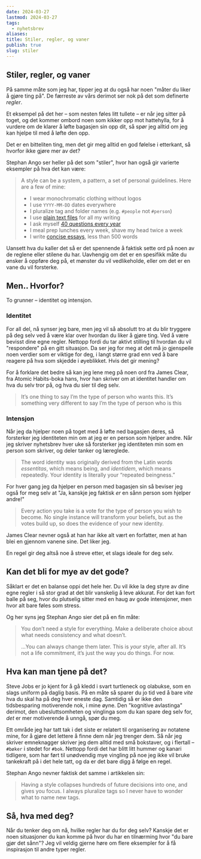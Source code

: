 ```yaml
---
date: 2024-03-27
lastmod: 2024-03-27
tags:
  - nyhetsbrev
aliases: 
title: Stiler, regler, og vaner
publish: true
slug: stiler
---
```

## Stiler, regler, og vaner

På samme måte som jeg har, tipper jeg at du også har noen "måter du liker å gjøre ting på". De færreste av vårs derimot ser nok på det som definerte *regler*. 

Et eksempel på det her – som nesten føles litt tullete – er når jeg sitter på toget, og det kommer ombord noen som kikker opp mot hattehylla, for å vurdere om de klarer å løfte bagasjen sin opp dit, så spør jeg alltid om jeg kan hjelpe til med å løfte den opp.

Det er en bitteliten ting, men det gir meg alltid en god følelse i etterkant, så hvorfor ikke gjøre mer av det?

Stephan Ango ser heller på det som "stiler", hvor han også gir varierte eksempler på hva det kan være:

> A style can be a system, a pattern, a set of personal guidelines. Here are a few of mine:
> - I wear monochromatic clothing without logos
> - I use `YYYY-MM-DD` dates everywhere
> - I pluralize tag and folder names (e.g. `#people` not `#person`)
> - I use [plain text files](https://stephango.com/file-over-app) for all my writing
> - I ask myself [40 questions every year](https://stephango.com/40-questions)
> - I meal prep lunches every week, shave my head twice a week
> - I write [concise essays](https://stephango.com/concise), less than 500 words

Uansett hva du kaller det så er det spennende å faktisk sette ord på noen av de reglene eller stilene du har. Uavhengig om det er en spesifikk måte du ønsker å oppføre deg på, et mønster du vil vedlikeholde, eller om det er en vane du vil forsterke. 

## Men.. Hvorfor?

To grunner – identitet og intensjon. 

### Identitet

For all del, nå synser jeg bare, men jeg vil så absolutt tro at du blir tryggere på deg selv ved å være klar over hvordan du liker å gjøre ting. Ved å være bevisst dine egne regler. Nettopp fordi du tar aktivt stilling til hvordan du vil "respondere" på en gitt situasjon. Da ser jeg for meg at det må jo gjenspeile noen verdier som er viktige for deg, i langt større grad enn ved å bare reagere på hva som skjedde i øyeblikket. Hvis det gir mening?

For å forklare det bedre så kan jeg lene meg på noen ord fra James Clear, fra Atomic Habits-boka hans, hvor han skriver om at identitet handler om hva du selv tror på, og hva du sier til deg selv.

>  It’s one thing to say I’m the type of person who wants this. It’s something very different to say I’m the type of person who is this

### Intensjon

Når jeg da hjelper noen på toget med å løfte ned bagasjen deres, så forsterker jeg identiteten min om at jeg er en person som hjelper andre. Når jeg skriver nyhetsbrev hver uke så forsterker jeg identiteten min som en person som skriver, og deler tanker og læreglede.

> The word identity was originally derived from the Latin words *essentitas*, which means being, and *identidem*, which means repeatedly. Your identity is literally your “repeated beingness.”

For hver gang jeg da hjelper en person med bagasjen sin så beviser jeg også for meg selv at "Ja, kanskje jeg faktisk *er* en sånn person som hjelper andre!"

 > Every action you take is a vote for the type of person you wish to become. No single instance will transform your beliefs, but as the votes build up, so does the evidence of your new identity. 

James Clear nevner også at han har ikke alt vært en forfatter, men at han blei en gjennom vanene sine. Det liker jeg.

En regel gir deg altså noe å streve etter, et slags ideale for deg selv.

## Kan det bli for mye av det gode?

Såklart er det en balanse oppi det hele her. Du vil ikke la deg styre av dine egne regler i så stor grad at det blir vanskelig å leve akkurat. For det kan fort balle på seg, hvor du plutselig sitter med en haug av gode intensjoner, men hvor alt bare føles som stress.

Og her syns jeg Stephan Ango sier det på en fin måte:

> You don’t need a style for everything. Make a deliberate choice about what needs consistency and what doesn’t.
> 
> ...You can always change them later. This is _your_ style, after all. It’s not a life commitment, it’s just the way you do things. For now.

## Hva kan man tjene på det?

Steve Jobs er jo kjent for å gå kledd i svart turtleneck og olabukse, som en slags uniform på daglig basis. På en måte så sparer du jo tid ved å bare *vite* hva du skal ha på deg hver eneste dag. Samtidig så er ikke den tidsbesparing motiverende nok, i mine øyne. Den "kognitive avlastinga" derimot, den ubesluttsomheten og vinglinga som du kan spare deg selv for, *det* er mer motiverende å unngå, spør du meg.

Ett område jeg har tatt tak i det siste er relatert til organisering av notatene mine, for å gjøre det lettere å finne dem når jeg trenger dem. Så når jeg skriver emneknagger skriver jeg dem alltid med små bokstaver, og i flertall – `#bøker` i stedet for `#bok`. Nettopp fordi det har blitt litt hummer og kanari tidligere, som har ført til unødvendig mye vingling på noe jeg ikke vil bruke tankekraft på i det hele tatt, og da er det bare digg å følge en regel.

Stephan Ango nevner faktisk det samme i artikkelen sin:

> Having a style collapses hundreds of future decisions into one, and gives you focus. I always pluralize tags so I never have to wonder what to name new tags.

## Så, hva med deg? 

Når du tenker deg om nå, hvilke regler har du for deg selv? Kanskje det er noen situasjoner du kan komme på hvor du har en tilnærming hvor "du bare gjør det sånn"? Jeg vil veldig gjerne høre om flere eksempler for å få inspirasjon til andre typer regler.